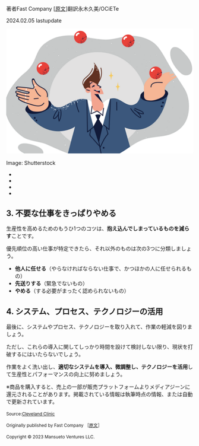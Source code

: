 著者Fast Company \[[原文](https://www.fastcompany.com/90996181/multitasking-makes-you-less-productive-here-are-4-ways-to-actually-get-work-done)\]翻訳永木久美/OCiETe

2024.02.05 lastupdate

![Image: Shutterstock](%E3%83%9E%E3%83%AB%E3%83%81%E3%82%BF%E3%82%B9%E3%82%AF%E3%82%92%E3%82%84%E3%82%81%E3%81%A6%E7%94%9F%E7%94%A3%E6%80%A7%E3%82%92%E4%B8%8A%E3%81%92%E3%82%8B4%E3%81%A4%E3%81%AE%E6%96%B9%E6%B3%95%20%20%E3%83%A9%E3%82%A4%E3%83%95%E3%83%8F%E3%83%83%E3%82%AB%E3%83%BC%E3%83%BB%E3%82%B8%E3%83%A3%E3%83%91%E3%83%B3/original.png)

Image: Shutterstock

-   [](https://www.facebook.com/sharer/sharer.php?u=https://www.lifehacker.jp/article/2401-multitasking-makes-you-less-productive-here-are-4-ways-to-actually-get-work-done/)
-   [](https://twitter.com/intent/tweet?text=%E3%83%9E%E3%83%AB%E3%83%81%E3%82%BF%E3%82%B9%E3%82%AF%E3%82%92%E3%82%84%E3%82%81%E3%81%A6%E7%94%9F%E7%94%A3%E6%80%A7%E3%82%92%E4%B8%8A%E3%81%92%E3%82%8B4%E3%81%A4%E3%81%AE%E6%96%B9%E6%B3%95&url=https://www.lifehacker.jp/article/2401-multitasking-makes-you-less-productive-here-are-4-ways-to-actually-get-work-done/)
-   [](http://line.me/R/msg/text/?https://www.lifehacker.jp/article/2401-multitasking-makes-you-less-productive-here-are-4-ways-to-actually-get-work-done/)
-   [](http://b.hatena.ne.jp/add?url=https://www.lifehacker.jp/article/2401-multitasking-makes-you-less-productive-here-are-4-ways-to-actually-get-work-done/)

## 3\. 不要な仕事をきっぱりやめる

生産性を高めるためのもうひ1つのコツは、**抱え込んでしまっているものを減らす**ことです。

優先順位の高い仕事が特定できたら、それ以外のものは次の3つに分類しましょう。

-   **他人に任せる**（やらなければならない仕事で、かつほかの人に任せられるもの）
-   **先送りする**（緊急でないもの）
-   **やめる**（する必要がまったく認められないもの）

## 4\. システム、プロセス、テクノロジーの活用

最後に、システムやプロセス、テクノロジーを取り入れて、作業の軽減を図りましょう。

ただし、これらの導入に関してしっかり時間を設けて検討しない限り、現状を打破するにはいたらないでしょう。

作業をよく洗い出し、**適切なシステムを導入、微調整し、テクノロジーを活用**して生産性とパフォーマンスの向上に努めましょう。

※商品を購入すると、売上の一部が販売プラットフォームよりメディアジーンに還元されることがあります。掲載されている情報は執筆時点の情報、または自動で更新されています。

<small>Source:<a href="https://health.clevelandclinic.org/science-clear-multitasking-doesnt-work" target="_blank" data-nodal="">Cleveland Clinic</a></small>

<small>Originally published by Fast Company ［<a href="https://www.fastcompany.com/90996181/multitasking-makes-you-less-productive-here-are-4-ways-to-actually-get-work-done" target="_blank" data-nodal="">原文</a>］<small></small></small>

<small>Copyright © 2023 Mansueto Ventures LLC.<small></small></small>